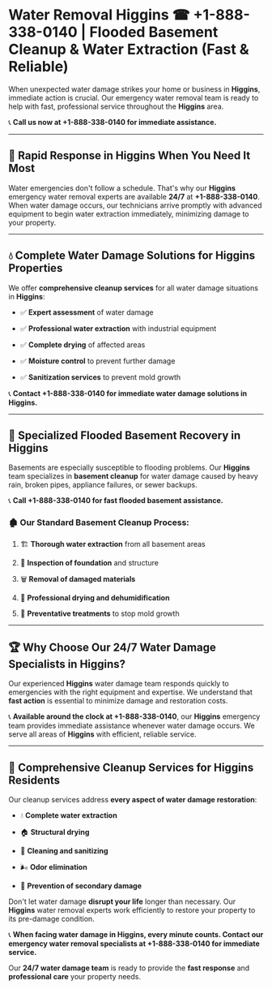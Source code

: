 # Water Removal Higgins ☎ +1-888-338-0140 | Flooded Basement Cleanup & Water Extraction (Fast & Reliable)

When unexpected water damage strikes your home or business in **Higgins**, immediate action is crucial. Our emergency water removal team is ready to help with fast, professional service throughout the **Higgins** area. 

📞 **Call us now at +1-888-338-0140 for immediate assistance.**
---
## 🚀 Rapid Response in Higgins When You Need It Most
Water emergencies don't follow a schedule. That's why our **Higgins** emergency water removal experts are available **24/7** at **+1-888-338-0140**. When water damage occurs, our technicians arrive promptly with advanced equipment to begin water extraction immediately, minimizing damage to your property.
---
## 💧 Complete Water Damage Solutions for Higgins Properties
We offer **comprehensive cleanup services** for all water damage situations in **Higgins**:
- ✅ **Expert assessment** of water damage  
- ✅ **Professional water extraction** with industrial equipment  
- ✅ **Complete drying** of affected areas  
- ✅ **Moisture control** to prevent further damage  
- ✅ **Sanitization services** to prevent mold growth  
📞 **Contact +1-888-338-0140 for immediate water damage solutions in Higgins.**
---
## 🌊 Specialized Flooded Basement Recovery in Higgins
Basements are especially susceptible to flooding problems. Our **Higgins** team specializes in **basement cleanup** for water damage caused by heavy rain, broken pipes, appliance failures, or sewer backups. 
📞 **Call +1-888-338-0140 for fast flooded basement assistance.**
### 🏚️ Our Standard Basement Cleanup Process:
1. 🏗️ **Thorough water extraction** from all basement areas  
2. 🔎 **Inspection of foundation** and structure  
3. 🗑️ **Removal of damaged materials**  
4. 💨 **Professional drying and dehumidification**  
5. 🚫 **Preventative treatments** to stop mold growth  
---
## 🏆 Why Choose Our 24/7 Water Damage Specialists in Higgins?
Our experienced **Higgins** water damage team responds quickly to emergencies with the right equipment and expertise. We understand that **fast action** is essential to minimize damage and restoration costs.
📞 **Available around the clock at +1-888-338-0140**, our **Higgins** emergency team provides immediate assistance whenever water damage occurs. We serve all areas of **Higgins** with efficient, reliable service.
---
## 🧹 Comprehensive Cleanup Services for Higgins Residents
Our cleanup services address **every aspect of water damage restoration**:
- 💧 **Complete water extraction**  
- 🏠 **Structural drying**  
- 🧼 **Cleaning and sanitizing**  
- 🌬️ **Odor elimination**  
- 🚫 **Prevention of secondary damage**  
Don't let water damage **disrupt your life** longer than necessary. Our **Higgins** water removal experts work efficiently to restore your property to its pre-damage condition.
📞 **When facing water damage in Higgins, every minute counts. Contact our emergency water removal specialists at +1-888-338-0140 for immediate service.**
Our **24/7 water damage team** is ready to provide the **fast response** and **professional care** your property needs.
